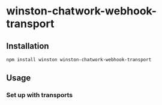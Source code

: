 # winston-chatwork-webhook-transport

## Installation

```
npm install winston winston-chatwork-webhook-transport
```

## Usage

### Set up with transports

```Javascript

```
